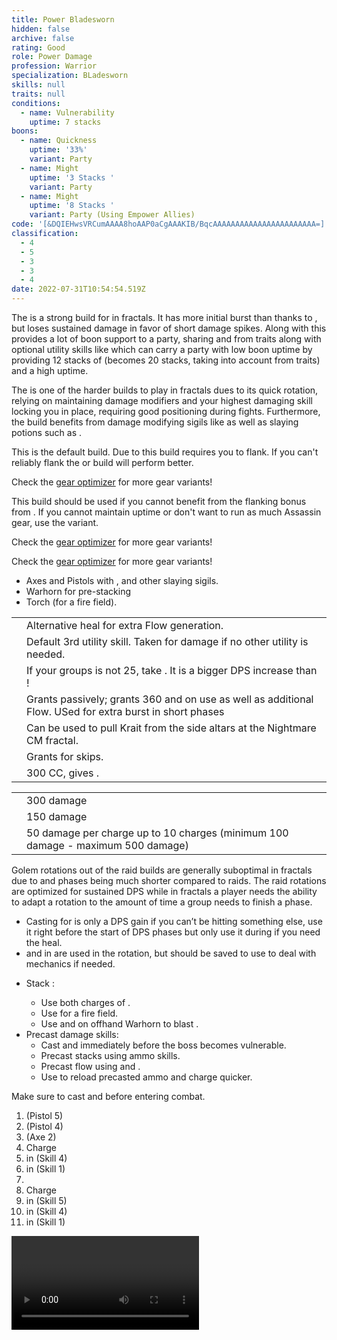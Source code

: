 ```yaml
---
title: Power Bladesworn
hidden: false
archive: false
rating: Good
role: Power Damage
profession: Warrior
specialization: BLadesworn
skills: null
traits: null
conditions:
  - name: Vulnerability
    uptime: 7 stacks
boons:
  - name: Quickness
    uptime: '33%'
    variant: Party
  - name: Might
    uptime: '3 Stacks '
    variant: Party
  - name: Might
    uptime: '8 Stacks '
    variant: Party (Using Empower Allies)
code: '[&DQIEHwsVRCumAAAA8hoAAP0aCgAAAKIB/BqcAAAAAAAAAAAAAAAAAAAAAAA=]'
classification:
  - 4
  - 5
  - 3
  - 3
  - 4
date: 2022-07-31T10:54:54.519Z
---
```


The <Specialization text="Power Bladesworn" name="Bladesworn"/> is a strong build for <Specialization name="Warrior"/> in fractals. It has more initial burst than <Specialization text="Power Berserker" name="Berserker"/> thanks to <Skill name="Dragon Trigger" />, but loses sustained damage in favor of short damage spikes. Along with this <Specialization text="Power Bladesworn" name="Bladesworn"/> provides a lot of boon support to a party, sharing <Boon name="Might"/> and <Boon name="Quickness"/> from traits along with optional utility skills like  <Skill name="Forgreatjustice"/> which can carry a party with low boon uptime by providing 12 stacks of <Boon name="Might"/> (becomes 20 stacks, taking into account <Boon name="Might"/> from traits) and a high <Boon name="Fury"/> uptime.

The <Specialization text="Power Bladesworn" name="Bladesworn"/> is one of the harder builds to play in fractals dues to its quick rotation, relying on maintaining damage modifiers and your highest damaging skill locking you in place, requiring good positioning during fights.  Furthermore, the build benefits from damage modifying sigils like <Item name="Impact" type="Sigil"/> as well as slaying potions such as <Item name="Powerful Potion of Slaying Scarlets Armies"/>.

<Divider text="Equipment" />

<CharacterWithAr>
<Character title="162 AR + Thief Rune" gear={{
  "profession": "Warrior",
  "weight": "Heavy",
  "gear": [
    "Berserker",
    "Berserker",
    "Berserker",
    "Berserker",
    "Berserker",
    "Berserker",
    "Berserker",
    "Berserker",
    "Berserker",
    "Berserker",
    "Berserker",
    "Berserker",
    "Assassin",
    "Berserker"
  ],
  "attributes": {
    "Health": 26532,
    "Armor": 2514,
    "Power": 3665,
    "Precision": 2366,
    "Toughness": 1243,
    "Vitality": 1732,
    "Ferocity": 1239.75,
    "Condition Damage": 850,
    "Expertise": 0,
    "Concentration": 243,
    "Healing Power": 0,
    "Agony Resistance": 162,
    "Condition Duration": 0,
    "Boon Duration": 0.162,
    "Critical Chance": 1.0004761904761905,
    "Critical Damage": 2.3265000000000002,
    "Power Coefficient": 4659,
    "Power2 Coefficient": 0,
    "Burning Coefficient": 0,
    "Bleeding Coefficient": 0,
    "Poison Coefficient": 0,
    "Torment Coefficient": 0,
    "Confusion Coefficient": 0,
    "Flat DPS": 0,
    "Siphon Base Coefficient": 139.75,
    "Effective Power": 25539.24375948504,
    "Power DPS": 45817.22629011968,
    "Power2 DPS": 0,
    "Siphon DPS": 153.72500000000002,
    "Bleeding Damage": 115.43124999999999,
    "Bleeding Stacks": 0,
    "Bleeding DPS": 0,
    "Burning Damage": 415.47343749999993,
    "Burning Stacks": 0,
    "Burning DPS": 0,
    "Confusion Damage": 141.4428125,
    "Confusion Stacks": 0,
    "Confusion DPS": 0,
    "Poison Damage": 133.615625,
    "Poison Stacks": 0,
    "Poison DPS": 0,
    "Torment Damage": 171.249375,
    "Torment Stacks": 0,
    "Torment DPS": 0,
    "Damage": 45970.95129011968,
    "Effective Health": 132739200.00000001,
    "Survivability": 67483.07066598882,
    "Effective Healing": 390,
    "Healing": 390
  },
  "runeId": 24818,
  "runeName": "Thief",
  "infusions": [
    37131,
    37131,
    37131,
    37131,
    37131,
    37131,
    37131,
    37131,
    37131,
    37131,
    37131,
    37131,
    37131,
    37131,
    37131,
    37131,
    37131,
    37131
  ],
  "weapons": {
    "weapon1MainType": "Axe",
    "weapon1MainSigil1Id": 24615,
    "weapon1OffType": "Pistol",
    "weapon1OffSigilId": 24868,
    "weapon2MainSigil2Id": 24868
  },
  "consumables": {
    "foodId": 91709,
    "utilityId": 9443,
    "infusionId": 37131
  },
  "skills": {
    "healId": 14401,
    "utility2Id": 62967,
    "utility3Id": 68085,
    "eliteId": 62901
  },
  "assumedBuffs": [
    {
      "id": "might",
      "type": "Boon"
    },
    {
      "id": "fury",
      "type": "Boon"
    },
    {
      "id": "protection",
      "type": "Boon"
    },
    {
      "id": "vulnerability",
      "type": "Condition"
    },
    {
      "id": "jade-bot",
      "gw2id": 96613,
      "type": "Item"
    },
    {
      "id": "omnipotion",
      "gw2id": 79722,
      "type": "Item"
    }
  ]
}}>

This is the default build. Due to <Item id="24818"/> this build requires you to flank. If you can't reliably flank the <Item id="24836"/> or <Item id="24723"/> build will perform better.

Check the [gear optimizer](https://optimizer.discretize.eu/) for more gear variants!

</Character>
<Character title="162 AR + Scholar Rune" gear={{
  "profession": "Warrior",
  "weight": "Heavy",
  "gear": [
    "Berserker",
    "Assassin",
    "Berserker",
    "Assassin",
    "Assassin",
    "Assassin",
    "Berserker",
    "Assassin",
    "Assassin",
    "Assassin",
    "Assassin",
    "Berserker",
    "Berserker",
    "Berserker"
  ],
  "attributes": {
    "Health": 26522,
    "Armor": 2514,
    "Power": 3665,
    "Precision": 2251,
    "Toughness": 1243,
    "Vitality": 1731,
    "Ferocity": 1463.75,
    "Condition Damage": 750,
    "Expertise": 0,
    "Concentration": 243,
    "Healing Power": 0,
    "Agony Resistance": 162,
    "Condition Duration": 0,
    "Boon Duration": 0.162,
    "Critical Chance": 0.9457142857142856,
    "Critical Damage": 2.475833333333333,
    "Power Coefficient": 4659,
    "Power2 Coefficient": 0,
    "Burning Coefficient": 0,
    "Bleeding Coefficient": 0,
    "Poison Coefficient": 0,
    "Torment Coefficient": 0,
    "Confusion Coefficient": 0,
    "Flat DPS": 0,
    "Siphon Base Coefficient": 139.75,
    "Effective Power": 25103.660014103898,
    "Power DPS": 45035.79206996922,
    "Power2 DPS": 0,
    "Siphon DPS": 153.72500000000002,
    "Bleeding Damage": 105.94375,
    "Bleeding Stacks": 0,
    "Bleeding DPS": 0,
    "Burning Damage": 390.96406249999995,
    "Burning Stacks": 0,
    "Burning DPS": 0,
    "Confusion Damage": 130.5321875,
    "Confusion Stacks": 0,
    "Confusion DPS": 0,
    "Poison Damage": 124.12812499999998,
    "Poison Stacks": 0,
    "Poison DPS": 0,
    "Torment Damage": 157.01812499999997,
    "Torment Stacks": 0,
    "Torment DPS": 0,
    "Damage": 45189.51706996922,
    "Effective Health": 132689170.14925376,
    "Survivability": 67457.63606977822,
    "Effective Healing": 390,
    "Healing": 390
  },
  "runeId": 24836,
  "runeName": "Scholar",
  "infusions": [
    37131,
    37131,
    37131,
    37131,
    37131,
    37131,
    37131,
    37131,
    37131,
    37131,
    37131,
    37131,
    37131,
    37131,
    37131,
    37131,
    37131,
    37131
  ],
  "weapons": {
    "weapon1MainType": "Axe",
    "weapon1MainSigil1Id": 24615,
    "weapon1OffType": "Pistol",
    "weapon1OffSigilId": 24868,
    "weapon2MainSigil2Id": 24868
  },
  "consumables": {
    "foodId": 91709,
    "utilityId": 77569,
    "infusionId": 37131
  },
  "skills": {
    "healId": 14401,
    "utility1Id": "",
    "utility2Id": 62967,
    "utility3Id": 68085,
    "eliteId": 62901
  },
  "assumedBuffs": [
    {
      "id": "might",
      "type": "Boon"
    },
    {
      "id": "fury",
      "type": "Boon"
    },
    {
      "id": "protection",
      "type": "Boon"
    },
    {
      "id": "vulnerability",
      "type": "Condition"
    },
    {
      "id": "jade-bot",
      "gw2id": 96613,
      "type": "Item"
    },
    {
      "id": "omnipotion",
      "gw2id": 79722,
      "type": "Item"
    }
  ]
}}>

This build should be used if you cannot benefit from the flanking bonus from <Item id="24818"/>. If you cannot maintain <Item id="24836"/> uptime or don't want to run as much Assassin gear, use the <Item id="24723"/> variant.

Check the [gear optimizer](https://optimizer.discretize.eu/) for more gear variants!

</Character>
<Character title="162 AR + Eagle Rune" gear={{
  "profession": "Warrior",
  "weight": "Heavy",
  "gear": [
    "Berserker",
    "Assassin",
    "Berserker",
    "Assassin",
    "Berserker",
    "Assassin",
    "Assassin",
    "Berserker",
    "Berserker",
    "Assassin",
    "Berserker",
    "Berserker",
    "Assassin",
    "Berserker"
  ],
  "attributes": {
    "Health": 26402,
    "Armor": 2514,
    "Power": 3554,
    "Precision": 2365,
    "Toughness": 1243,
    "Vitality": 1719,
    "Ferocity": 1451.75,
    "Condition Damage": 750,
    "Expertise": 0,
    "Concentration": 243,
    "Healing Power": 0,
    "Agony Resistance": 162,
    "Condition Duration": 0,
    "Boon Duration": 0.162,
    "Critical Chance": 1,
    "Critical Damage": 2.467833333333333,
    "Power Coefficient": 4659,
    "Power2 Coefficient": 0,
    "Burning Coefficient": 0,
    "Bleeding Coefficient": 0,
    "Poison Coefficient": 0,
    "Torment Coefficient": 0,
    "Confusion Coefficient": 0,
    "Flat DPS": 0,
    "Siphon Base Coefficient": 139.75,
    "Effective Power": 25076.150102013577,
    "Power DPS": 44986.439478352426,
    "Power2 DPS": 0,
    "Siphon DPS": 153.72500000000002,
    "Bleeding Damage": 105.94375,
    "Bleeding Stacks": 0,
    "Bleeding DPS": 0,
    "Burning Damage": 390.96406249999995,
    "Burning Stacks": 0,
    "Burning DPS": 0,
    "Confusion Damage": 130.5321875,
    "Confusion Stacks": 0,
    "Confusion DPS": 0,
    "Poison Damage": 124.12812499999998,
    "Poison Stacks": 0,
    "Poison DPS": 0,
    "Torment Damage": 157.01812499999997,
    "Torment Stacks": 0,
    "Torment DPS": 0,
    "Damage": 45140.164478352424,
    "Effective Health": 132088811.94029853,
    "Survivability": 67152.4209152509,
    "Effective Healing": 390,
    "Healing": 390
  },
  "runeId": 24723,
  "runeName": "Eagle",
  "infusions": [
    37131,
    37131,
    37131,
    37131,
    37131,
    37131,
    37131,
    37131,
    37131,
    37131,
    37131,
    37131,
    37131,
    37131,
    37131,
    37131,
    37131,
    37131
  ],
  "weapons": {
    "weapon1MainType": "Axe",
    "weapon1MainSigil1Id": 24615,
    "weapon1OffType": "Pistol",
    "weapon1OffSigilId": 24868,
    "weapon2MainSigil2Id": 24868
  },
  "consumables": {
    "foodId": 91709,
    "utilityId": 9443,
    "infusionId": 37131
  },
  "skills": {
    "healId": 14401,
    "utility2Id": 62967,
    "utility3Id": 68085,
    "eliteId": 62901
  },
  "assumedBuffs": [
    {
      "id": "might",
      "type": "Boon"
    },
    {
      "id": "fury",
      "type": "Boon"
    },
    {
      "id": "protection",
      "type": "Boon"
    },
    {
      "id": "vulnerability",
      "type": "Condition"
    },
    {
      "id": "jade-bot",
      "gw2id": 96613,
      "type": "Item"
    },
    {
      "id": "omnipotion",
      "gw2id": 79722,
      "type": "Item"
    }
  ]
}}>

Check the [gear optimizer](https://optimizer.discretize.eu/) for more gear variants!

</Character>
</CharacterWithAr>

<Divider text="Build" />

<Grid>
<GridItem sm="7">
<Traits traits1Id="4" traits1="Strength" traits1Selected="Peak Performance,Great Fortitude,Berserkers Power" traits2="Tactics" traits2Selected="Leg Specialist,Warriors Cunning,Martial Cadence" traits3Id="68" traits3="Bladesworn" traits3Selected="Unseen Sword,Fierce as Fire,Unyielding Dragon"/>

<Card title="Extra Weapons">

- Axes and Pistols with <Item name="Night" type="Sigil" disableText/>, <Item name="Serpent Slaying" type="Sigil" disableText/> and other slaying sigils.
- Warhorn for pre-stacking <Boon name="Might"/>
- Torch (for a fire field).

</Card>
</GridItem>

<GridItem sm="5">
<Card title="Situational Skills">

|                                                           |                                                                                                                                                                                   |
| --------------------------------------------------------- | --------------------------------------------------------------------------------------------------------------------------------------------------------------------------------- |
| <Skill name="To The Limit" size="big" disableText/>       | Alternative heal for extra Flow generation.                                                      |
| <Skill name="Dragonspike Mine" size="big" disableText/>       | Default 3rd utility skill. Taken for damage if no other utility is needed.                                                    |
| <Skill name="For Great Justice!" size="big" disableText/> | If your groups <Boon name="Might"/> is not 25, take <Skill name="Forgreatjustice"/>. It is a bigger DPS increase than <Skill name="signetofmight"/>!                              |
| <Skill name="Signet of fury" size="big" disableText/>     | Grants <Attribute name="Precision" text="180 Precision"/> passively; grants 360 <Attribute name="Precision"/> and <Attribute name="Ferocity"/> on use as well as additional Flow. USed for extra burst in short phases |
| <Skill name="onmymark" size="big" disableText/>           | Can be used to pull Krait from the side altars at the Nightmare CM fractal.                                                                                                       |
| <Skill name="featherfootgrace" size="big" disableText/>   | Grants <Effect name="Superspeed"/> for skips.                                                                                                                                     |
| <Skill name="bullscharge" size="big" disableText/>        | 300 CC, gives <Trait name="Peakperformance"/>.                                                                                                                                    |

</Card>
<Card title="CC skills">

|                                   |                                                                                 |
| --------------------------------- | ------------------------------------------------------------------------------- |
| <Skill name="bullscharge"/>       | 300 damage                                                                      |
| <Skill id="14502"/>               | 150 damage                                                                      |
| <Skill name="Dragonslash-Force"/> | 50 damage per charge up to 10 charges (minimum 100 damage - maximum 500 damage) |

</Card>
</GridItem>
</Grid>

<Divider text="Rotation / Skill usage" />

<Grid>
<GridItem xs="12" sm="6">
<Card title="Information">

Golem rotations out of the raid builds are generally suboptimal in fractals due to <Effect name="Exposed"/> and phases being much shorter compared to raids. The raid rotations are optimized for sustained DPS while in fractals a player needs the ability to adapt a rotation to the amount of time a group needs to finish a phase.

- Casting <Skill name="Mending"/> for <Trait name="Peak Performance"/> is only a DPS gain if you can’t be hitting something else, use it right before the start of DPS phases but only use it during if you need the heal.
- <Skill name="Triggerguard"/> and <Skill name="Flicker Step"/> in <Skill name="Dragon Trigger"/> are used in the rotation, but should be saved to use to deal with mechanics if needed.

</Card>
</GridItem>

<GridItem xs="12" sm="6">

<Card title="Precasting">

- Stack <Boon name="Might"/>:
  - Use both charges of <Skill name="For Great Justice!"/>.
  - Use <Skill name="Flames of War"/> for a fire field.
  - Use <Skill name="Call of Valor"/> and <Skill id="14393"/> on offhand Warhorn to blast <Boon name="Might"/>.
- Precast damage skills:
  - Cast <Skill name="Mending"/> and <Skill id="68085"/> immediately before the boss becomes vulnerable.
  - Precast <Trait name="Fierce as Fire"/> stacks using ammo skills.
  - Precast flow using <Skill name="Flow Stabilizer"/> and <Skill name="To the Limit"/>.
  - Use <Skill name="Tactical Reload"/> to reload precasted ammo and charge <Skill name="Dragon Trigger"/> quicker.
  
</Card>

</GridItem>

<GridItem xs="12" sm="6">

<Card title="Opener">

Make sure to cast <Skill name="Tactical Reload"/> and <Skill id="68085"/> before entering combat.

1. <Skill name="Dragons Roar"/> (Pistol 5)
2. <Skill name="Gunstinger"/> (Pistol 4)
3. <Skill name="Cyclone Axe" /> (Axe 2)
4. Charge <Skill name="Dragon Trigger"/>
5. <Skill name="Triggerguard"/> in <Skill name="Dragon Trigger"/> (Skill 4)
5. <Skill name="Dragon Slash-Force"/> in <Skill name="Dragon Trigger"/> (Skill 1)
6. <Skill name="Dragonspike Mine"/>
7. Charge <Skill name="Dragon Trigger"/>
8. <Skill name="Flicker Step"/> in <Skill name="Dragon Trigger"/> (Skill 5)
9. <Skill name="Triggerguard"/> in <Skill name="Dragon Trigger"/> (Skill 4)
9. <Skill name="Dragon Slash-Force"/> in <Skill name="Dragon Trigger"/> (Skill 1)

</Card>

</GridItem>

<GridItem xs="12" sm="6">
<Card title="Golem Rotation">

<Video youtube="" caption="by Costa Primo"/>
</Card>
</GridItem>
</Grid>
